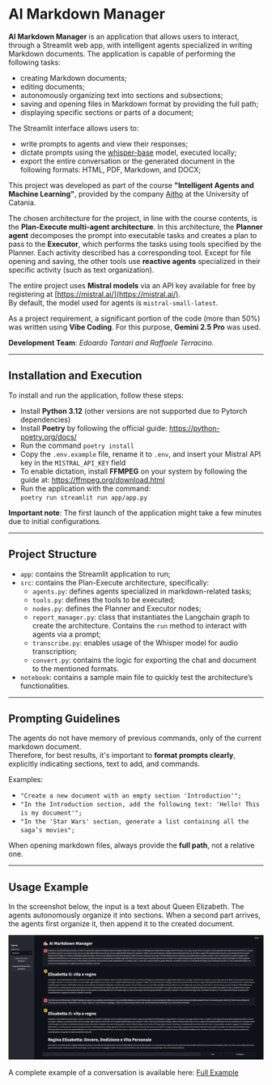# AI Markdown Manager

**AI Markdown Manager** is an application that allows users to interact, through a Streamlit web app, with intelligent agents specialized in writing Markdown documents. The application is capable of performing the following tasks:
- creating Markdown documents;
- editing documents;
- autonomously organizing text into sections and subsections;
- saving and opening files in Markdown format by providing the full path;
- displaying specific sections or parts of a document;

The Streamlit interface allows users to:
- write prompts to agents and view their responses;
- dictate prompts using the [whisper-base](https://huggingface.co/openai/whisper-base) model, executed locally;
- export the entire conversation or the generated document in the following formats: HTML, PDF, Markdown, and DOCX;

This project was developed as part of the course **"Intelligent Agents and Machine Learning"**, provided by the company [Aitho](https://aitho.it/) at the University of Catania.

The chosen architecture for the project, in line with the course contents, is the **Plan-Execute multi-agent architecture**. In this architecture, the **Planner agent** decomposes the prompt into executable tasks and creates a plan to pass to the **Executor**, which performs the tasks using tools specified by the Planner. Each activity described has a corresponding tool. Except for file opening and saving, the other tools use **reactive agents** specialized in their specific activity (such as text organization).

The entire project uses **Mistral models** via an API key available for free by registering at [https://mistral.ai/](https://mistral.ai/).  
By default, the model used for agents is `mistral-small-latest`.

As a project requirement, a significant portion of the code (more than 50%) was written using **Vibe Coding**. For this purpose, **Gemini 2.5 Pro** was used.

**Development Team**: *Edoardo Tantari and Raffaele Terracino.*

---

## Installation and Execution

To install and run the application, follow these steps:
- Install **Python 3.12** (other versions are not supported due to Pytorch dependencies)
- Install **Poetry** by following the official guide: https://python-poetry.org/docs/
- Run the command `poetry install`
- Copy the `.env.example` file, rename it to `.env`, and insert your Mistral API key in the `MISTRAL_API_KEY` field
- To enable dictation, install **FFMPEG** on your system by following the guide at: https://ffmpeg.org/download.html
- Run the application with the command:  
  `poetry run streamlit run app/app.py`

**Important note**: The first launch of the application might take a few minutes due to initial configurations.

---

## Project Structure

- `app`: contains the Streamlit application to run;
- `src`: contains the Plan-Execute architecture, specifically:
  - `agents.py`: defines agents specialized in markdown-related tasks;
  - `tools.py`: defines the tools to be executed;
  - `nodes.py`: defines the Planner and Executor nodes;
  - `report_manager.py`: class that instantiates the Langchain graph to create the architecture. Contains the `run` method to interact with agents via a prompt;
  - `transcribe.py`: enables usage of the Whisper model for audio transcription;
  - `convert.py`: contains the logic for exporting the chat and document to the mentioned formats.
- `notebook`: contains a sample main file to quickly test the architecture’s functionalities.

---

## Prompting Guidelines

The agents do not have memory of previous commands, only of the current markdown document.  
Therefore, for best results, it's important to **format prompts clearly**, explicitly indicating sections, text to add, and commands.

Examples:
- `"Create a new document with an empty section 'Introduction'";`
- `"In the Introduction section, add the following text: 'Hello! This is my document'";`
- `"In the 'Star Wars' section, generate a list containing all the saga’s movies";`

When opening markdown files, always provide the **full path**, not a relative one.

---

## Usage Example

In the screenshot below, the input is a text about Queen Elizabeth. The agents autonomously organize it into sections. When a second part arrives, the agents first organize it, then append it to the created document.

![Inference Example](images/esempio_app.png)

A complete example of a conversation is available here: [Full Example](examples/esempio_chat.pdf)
